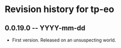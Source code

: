 # Revision history for tp-eo

## 0.0.19.0 -- YYYY-mm-dd

* First version. Released on an unsuspecting world.
